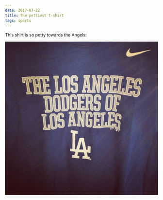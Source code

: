 ```yaml
---
date: 2017-07-22
title: The pettiest t-shirt
tags: sports
---
```


This shirt is so petty towards the Angels:

![ladodgers](https://raw.githubusercontent.com/muneer78/muneer78.github.io/master/images/ladodgers.jpeg)



